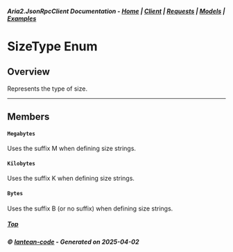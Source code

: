 ##### Aria2.JsonRpcClient Documentation  - [Home](index.md) | [Client](client.md) | [Requests](requests.md) | [Models](models.md) | [Examples](examples.md)

# SizeType Enum

## Overview

Represents the type of size.

---

## Members
#### `Megabytes`
Uses the suffix M when defining size strings.
#### `Kilobytes`
Uses the suffix K when defining size strings.
#### `Bytes`
Uses the suffix B (or no suffix) when defining size strings.



##### [Top](#top)
##### © [lantean-code](https://github.com/lantean-code) - _Generated on 2025-04-02_
